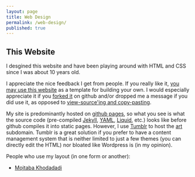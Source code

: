 ```yaml
---
layout: page
title: Web Design
permalink: /web-design/
published: true
---
```


## This Website

I desgined this website and have been playing around with HTML and CSS since I was about 10 years old.

I appreciate the nice feedback I get from people. If you really like it, [you may use this website](https://github.com/oliviaguest/oliviaguest.github.io/blob/master/LICENSE) as a template for building your own. I would especially appreciate it if you <a href="//github.com/oliviaguest/oliviaguest.github.io">forked it</a> on github and/or dropped me a message if you did use it, as opposed to <a href="https://twitter.com/o_guest/status/696758773235458048">view-source'ing and copy-pasting</a>.

My site is predominantly hosted on <a href="//pages.github.com/">github pages</a>, so what you see is what the source code (pre-compiled <a href="//jekyllrb.com/">Jekyll</a>, <a href="//yaml.org/">YAML</a>, <a href="//github.com/Shopify/liquid/wiki">Liquid</a>, etc.) looks like before github compiles it into static pages. However, I use [Tumblr](//tumblr.com/) to host the [art](http://art.oliviaguest.com/) subdomain. Tumblr is a great solution if you prefer to have a content management system that is neither limited to just a few themes (you can directly edit the HTML) nor bloated like Wordpress is (in my opinion). 

People who use my layout (in one form or another):

+ [Mojtaba Khodadadi](http://users.ictp.it/~mkhodada/)
